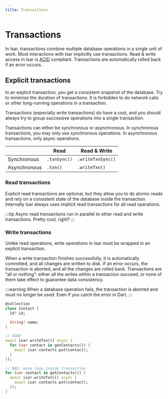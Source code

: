 ```yaml
---
title: Transactions
---
```


# Transactions

In Isar, transactions combine multiple database operations in a single unit of work. Most interactions with Isar implicitly use transactions. Read & write access in Isar is [ACID](http://en.wikipedia.org/wiki/ACID) compliant. Transactions are automatically rolled back if an error occurs.

## Explicit transactions

In an explicit transaction, you get a consistent snapshot of the database. Try to minimize the duration of transactions. It is forbidden to do network calls or other long-running operations in a transaction.

Transactions (especially write transactions) do have a cost, and you should always try to group successive operations into a single transaction.

Transactions can either be synchronous or asynchronous. In synchronous transactions, you may only use synchronous operations. In asynchronous transactions, only async operations.

|              | Read         | Read & Write       |
|--------------|--------------|--------------------|
| Synchronous  | `.txnSync()` | `.writeTxnSync()`  |
| Asynchronous | `.txn()`     | `.writeTxn()`      |


### Read transactions

Explicit read transactions are optional, but they allow you to do atomic reads and rely on a consistent state of the database inside the transaction. Internally Isar always uses implicit read transactions for all read operations.

:::tip
Async read transactions run in parallel to other read and write transactions. Pretty cool, right?
:::

### Write transactions

Unlike read operations, write operations in Isar must be wrapped in an explicit transaction.

When a write transaction finishes successfully, it is automatically committed, and all changes are written to disk. If an error occurs, the transaction is aborted, and all the changes are rolled back. Transactions are “all or nothing”: either all the writes within a transaction succeed, or none of them take effect to guarantee data consistency.

:::warning
When a database operation fails, the transaction is aborted and must no longer be used. Even if you catch the error in Dart.
:::

```dart
@collection
class Contact {
  Id? id;

  String? name;
}

// GOOD
await isar.writeTxn(() async {
  for (var contact in getContacts()) {
    await isar.contacts.put(contact);
  }
});

// BAD: move loop inside transaction
for (var contact in getContacts()) {
  await isar.writeTxn(() async {
    await isar.contacts.put(contact);
  });
}
```
